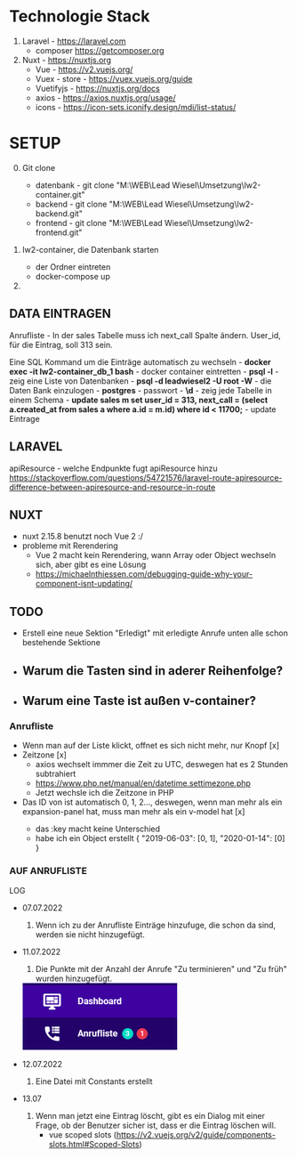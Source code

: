 # Technologie Stack
1. Laravel - https://laravel.com
	- composer https://getcomposer.org
2. Nuxt - https://nuxtjs.org
	- Vue - https://v2.vuejs.org/
	- Vuex - store - https://vuex.vuejs.org/guide
	- Vuetifyjs - https://nuxtjs.org/docs
	- axios - https://axios.nuxtjs.org/usage/
	- icons - https://icon-sets.iconify.design/mdi/list-status/


# SETUP
0. Git clone
	- datenbank - git clone "M:\WEB\Lead Wiesel\Umsetzung\lw2-container.git"
	- backend - git clone "M:\WEB\Lead Wiesel\Umsetzung\lw2-backend.git"
	- frontend - git clone "M:\WEB\Lead Wiesel\Umsetzung\lw2-frontend.git"



1. lw2-container, die Datenbank starten
	- der Ordner eintreten
	- docker-compose up
2. 


## DATA EINTRAGEN
Anrufliste
	- In der sales Tabelle muss ich next_call Spalte ändern. User_id, für die Eintrag, soll 313 sein.

Eine SQL Kommand um die Einträge automatisch zu wechseln
	- **docker exec -it lw2-container_db_1 bash** - docker container eintretten
	- **psql -l** - zeig eine Liste von Datenbanken
	- **psql -d leadwiesel2 -U root -W** - die Daten Bank einzulogen
	- **postgres** - passwort
	- **\d** - zeig jede Tabelle in einem Schema
	- **update sales m set user_id = 313, next_call = (select a.created_at from sales a where a.id = m.id) where id < 11700;** - update Eintrage



## LARAVEL
apiResource - welche Endpunkte fugt apiResource hinzu
https://stackoverflow.com/questions/54721576/laravel-route-apiresource-difference-between-apiresource-and-resource-in-route



## NUXT
- nuxt 2.15.8 benutzt noch Vue 2 :/
- probleme mit Rerendering
	- Vue 2 macht kein Rerendering, wann Array oder Object wechseln sich, aber gibt es eine Lösung
	- https://michaelnthiessen.com/debugging-guide-why-your-component-isnt-updating/


## TODO
- Erstell eine neue Sektion "Erledigt" mit erledigte Anrufe unten alle schon bestehende Sektione
- Warum die Tasten sind in aderer Reihenfolge?
	- 
- Warum eine Taste ist außen v-container?
	- 

### Anrufliste
- Wenn man auf der Liste klickt, offnet es sich nicht mehr, nur Knopf [x]
- Zeitzone [x]
	- axios wechselt immmer die Zeit zu UTC, deswegen hat es 2 Stunden subtrahiert
	- https://www.php.net/manual/en/datetime.settimezone.php
	- Jetzt wechsle ich die Zeitzone in PHP
- Das ID von <v-expansion-panel> ist automatisch 0, 1, 2..., deswegen, wenn man mehr als ein expansion-panel hat, muss man mehr als ein v-model hat [x]
	- das :key macht keine Unterschied
	- habe ich ein Object erstellt 
		{
			"2019-06-03": [0, 1],
			"2020-01-14": [0]
		}

### AUF ANRUFLISTE




LOG

- 07.07.2022
	1. Wenn ich zu der Anrufliste Einträge hinzufuge, die schon da sind, werden sie nicht hinzugefügt.

- 11.07.2022
	1. Die Punkte mit der Anzahl der Anrufe "Zu terminieren" und "Zu früh" wurden hinzugefügt. <br/>
	<img src="./leadwiesel/anzahl-der-anrufe.png" />

- 12.07.2022
	1. Eine Datei mit Constants erstellt

- 13.07
	1. Wenn man jetzt eine Eintrag löscht, gibt es ein Dialog mit einer Frage, ob der Benutzer sicher ist, dass er die Eintrag löschen will.
		- vue scoped slots (https://v2.vuejs.org/v2/guide/components-slots.html#Scoped-Slots)